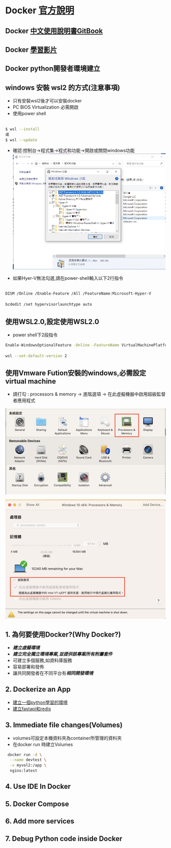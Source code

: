 # Docker [官方說明](https://docs.docker.com/guides/get-started/)

## Docker [中文使用說明書GitBook](https://philipzheng.gitbook.io/docker_practice)

## Docker [學習影片](https://www.simplilearn.com/tutorials/docker-tutorial)

## Docker python開發者環境建立

## windows 安裝 wsl2 的方式(注意事項)

- 只有安裝wsl2後才可以安裝docker
- PC BIOS Virtualization 必需開啟
- 使用power shell

```bash

$ wsl --install
或
$ wsl --update

```

- 確認:控制台->程式集->程式和功能->開啟或關閉windows功能
![省略](./images/pic1.png)

- 如果Hyer-V無法勾選,請在power-shell輸入以下2行指令

```bash

DISM /Online /Enable-Feature /All /FeatureName:Microsoft-Hyper-V

bcdedit /set hypervisorlaunchtype auto
```

## 使用WSL2.0,設定使用WSL2.0

- power shell下2段指令

```bash
Enable-WindowsOptionalFeature -Online -FeatureName VirtualMachinePlatform, Microsoft-Windows-Subsystem-Linux

wsl --set-default-version 2
```

## 使用Vmware Fution安裝的windows,必需設定virtual machine

- 請打勾 : processors & memory -> 進階選項 -> 在此虛擬機器中啟用超級監督者應用程式

![省略](./images/pic2.png)

![省略](./images/pic3.png)

## 1. 為何要使用Docker?(Why Docker?)

- ***建立虛擬環境***
- ***建立完全獨立環境專案,並提供該專案所有附屬套件***
- 可建立多個服務,如資料庫服務
- 容易部署和發佈
- 讓共同開發者在不同平台有***相同開發環境***
  
## 2. Dockerize an App

- [建立一個python學習的環境](./docker/1.建立pyhton學習環境)
- [建立fastapi和redis](./docker/2.建立fastapi和redis)

## 3. Immediate file changes(Volumes)

- volumes可設定本機資料夾為container所管理的資料夾
- 在docker run 時建立Volumes

```bash
 docker run -d \
  --name devtest \
  -v myvol2:/app \
  nginx:latest
```

## 4. Use IDE In Docker

## 5. Docker Compose

## 6. Add more services

## 7. Debug Python code inside Docker
